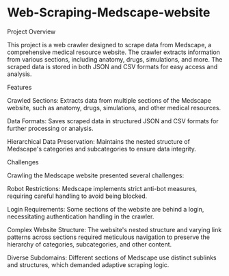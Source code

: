 # Web-Scraping-Medscape-website
Project Overview


This project is a web crawler designed to scrape data from Medscape, a comprehensive medical resource website. The crawler extracts information from various sections, including anatomy, drugs, simulations, and more. The scraped data is stored in both JSON and CSV formats for easy access and analysis.

Features





Crawled Sections: Extracts data from multiple sections of the Medscape website, such as anatomy, drugs, simulations, and other medical resources.



Data Formats: Saves scraped data in structured JSON and CSV formats for further processing or analysis.



Hierarchical Data Preservation: Maintains the nested structure of Medscape's categories and subcategories to ensure data integrity.

Challenges

Crawling the Medscape website presented several challenges:





Robot Restrictions: Medscape implements strict anti-bot measures, requiring careful handling to avoid being blocked.



Login Requirements: Some sections of the website are behind a login, necessitating authentication handling in the crawler.



Complex Website Structure: The website's nested structure and varying link patterns across sections required meticulous navigation to preserve the hierarchy of categories, subcategories, and other content.



Diverse Subdomains: Different sections of Medscape use distinct sublinks and structures, which demanded adaptive scraping logic.
